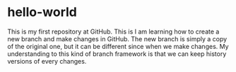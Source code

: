 # hello-world
This is my first repository at GitHub.
This is I am learning how to create a new branch and make changes in GitHub.
The new branch is simply a copy of the original one, but it can be different since when we make changes. 
My understanding to this kind of branch framework is that we can keep history versions of every changes. 
